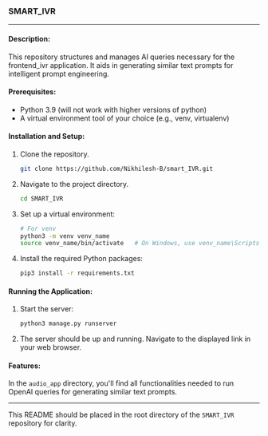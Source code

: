 
### **SMART_IVR**

---

#### **Description**:

This repository structures and manages AI queries necessary for the frontend_ivr application. It aids in generating similar text prompts for intelligent prompt engineering.

#### **Prerequisites**:

- Python 3.9 (will not work with higher versions of python)
- A virtual environment tool of your choice (e.g., venv, virtualenv)

#### **Installation and Setup**:

1. Clone the repository.

   ```bash
   git clone https://github.com/Nikhilesh-B/smart_IVR.git
   ```

2. Navigate to the project directory.

   ```bash
   cd SMART_IVR
   ```

3. Set up a virtual environment:

   ```bash
   # For venv
   python3 -m venv venv_name
   source venv_name/bin/activate   # On Windows, use venv_name\Scripts\activate
   ```

4. Install the required Python packages:
   ```bash
   pip3 install -r requirements.txt
   ```

#### **Running the Application**:

1. Start the server:

   ```bash
   python3 manage.py runserver
   ```

2. The server should be up and running. Navigate to the displayed link in your web browser.

#### **Features**:

In the `audio_app` directory, you'll find all functionalities needed to run OpenAI queries for generating similar text prompts.

---

This README should be placed in the root directory of the `SMART_IVR` repository for clarity.

